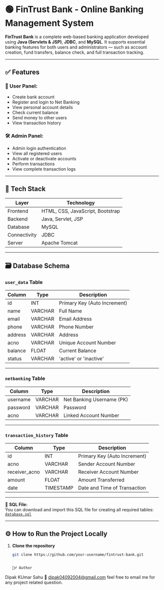 # 🟢 FinTrust Bank - Online Banking Management System

**FinTrust Bank** is a complete web-based banking application developed using **Java (Servlets & JSP)**, **JDBC**, and **MySQL**. It supports essential banking features for both users and administrators — such as account creation, fund transfers, balance check, and full transaction tracking.

---

## ✅ Features

### 👤 User Panel:
- Create bank account
- Register and login to Net Banking
- View personal account details
- Check current balance
- Send money to other users
- View transaction history

### 🛠 Admin Panel:
- Admin login authentication
- View all registered users
- Activate or deactivate accounts
- Perform transactions
- View complete transaction logs

---

## 🧰 Tech Stack

| Layer        | Technology                         |
|--------------|-------------------------------------|
| Frontend     | HTML, CSS, JavaScript, Bootstrap    |
| Backend      | Java, Servlet, JSP                  |
| Database     | MySQL                               |
| Connectivity | JDBC                                |
| Server       | Apache Tomcat                       |

---

## 🗃 Database Schema

### `user_data` Table

| Column    | Type       | Description               |
|-----------|------------|---------------------------|
| id        | INT        | Primary Key (Auto Increment) |
| name      | VARCHAR    | Full Name                 |
| email     | VARCHAR    | Email Address             |
| phone     | VARCHAR    | Phone Number              |
| address   | VARCHAR    | Address                   |
| acno      | VARCHAR    | Unique Account Number     |
| balance   | FLOAT      | Current Balance           |
| status    | VARCHAR    | 'active' or 'inactive'    |

---

### `netbanking` Table

| Column    | Type     | Description                |
|-----------|----------|----------------------------|
| username  | VARCHAR  | Net Banking Username (PK)  |
| password  | VARCHAR  | Password                   |
| acno      | VARCHAR  | Linked Account Number      |

---

### `transaction_history` Table

| Column         | Type      | Description                       |
|----------------|-----------|-----------------------------------|
| id             | INT       | Primary Key (Auto Increment)      |
| acno           | VARCHAR   | Sender Account Number             |
| receiver_acno  | VARCHAR   | Receiver Account Number           |
| amount         | FLOAT     | Amount Transferred                |
| date           | TIMESTAMP | Date and Time of Transaction      |

---

📂 **SQL File:**  
You can download and import this SQL file for creating all required tables:  
[`database.sql`](database.sql)

---

## ⚙️ How to Run the Project Locally

1. **Clone the repository**
   ```bash
   git clone https://github.com/your-username/fintrust-bank.git


   🙋‍♂️ Author
Dipak KUmar Sahu
📧 dipak04092004@gmail.com
feel free to email me for any project related question.
